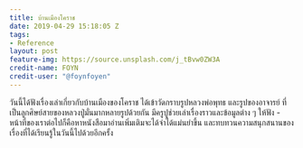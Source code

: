 ```yaml
---
title: บ้านเมืองโคราช
date: 2019-04-29 15:18:05 Z
tags:
- Reference
layout: post
feature-img: https://source.unsplash.com/j_tBvw0ZW3A
credit-name: FOYN
credit-user: "@foynfoyen"
---
```


วันนี้ได้ฟังเรื่องเล่าเกี่ยวกับบ้านเมืองของโคราช ได้เข้าวัดกราบรูปหลวงพ่อพุทธ และรูปของอาจารย์ ที่เป็นลูกศิษย์สายของหลวงปู่มั่นมากหลายรูปด้วยกัน มีครูปูช่วยเล่าเรื่องราวและข้อมูลต่าง ๆ ให้ฟัง - หน้าที่ของเราต่อไปก็คือหาหนังสือมาอ่านเพิ่มเติมจะได้จำได้แม่นยำขึ้น และทบทวนความสนุกสนานของเรื่องที่ได้เรียนรู้ในวันนี้ไปด้วยอีกครั้ง
